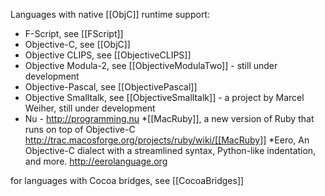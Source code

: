 

Languages with native [[ObjC]] runtime support:
  
  * F-Script, see [[FScript]]
  * Objective-C, see [[ObjC]]
  * Objective CLIPS, see [[ObjectiveCLIPS]]
  * Objective Modula-2, see [[ObjectiveModulaTwo]] - still under development
  * Objective-Pascal, see [[ObjectivePascal]]
  * Objective Smalltalk, see [[ObjectiveSmalltalk]] - a project by Marcel Weiher, still under development
  * Nu - http://programming.nu
  *[[MacRuby]], a new version of Ruby that runs on top of Objective-C  http://trac.macosforge.org/projects/ruby/wiki/[[MacRuby]]
  *Eero, An Objective-C dialect with a streamlined syntax, Python-like indentation, and more.  http://eerolanguage.org
  

for languages with Cocoa bridges, see [[CocoaBridges]]